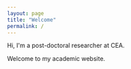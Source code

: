 ```yaml
---
layout: page
title: "Welcome"
permalink: /
---
```




Hi, I'm a post-doctoral researcher at CEA.

Welcome to my academic website.
